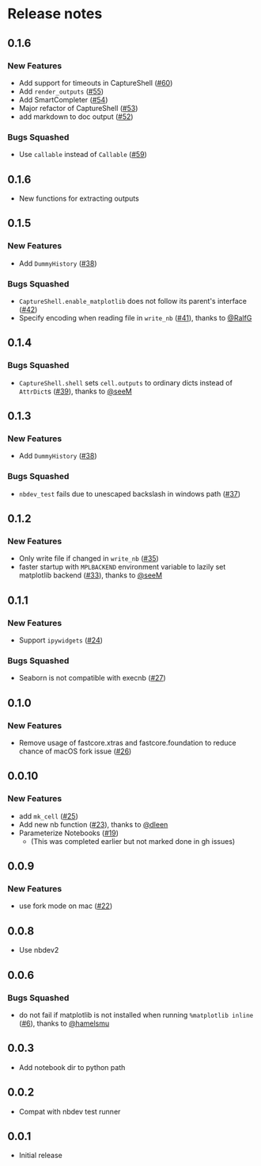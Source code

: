 # Release notes

<!-- do not remove -->

## 0.1.6

### New Features

- Add support for timeouts in CaptureShell ([#60](https://github.com/fastai/execnb/issues/60))
- Add `render_outputs` ([#55](https://github.com/fastai/execnb/issues/55))
- Add SmartCompleter ([#54](https://github.com/fastai/execnb/issues/54))
- Major refactor of CaptureShell ([#53](https://github.com/fastai/execnb/issues/53))
- add markdown to doc output ([#52](https://github.com/fastai/execnb/issues/52))

### Bugs Squashed

- Use `callable` instead of `Callable` ([#59](https://github.com/fastai/execnb/issues/59))


## 0.1.6

- New functions for extracting outputs


## 0.1.5

### New Features

- Add `DummyHistory` ([#38](https://github.com/fastai/execnb/issues/38))

### Bugs Squashed

- `CaptureShell.enable_matplotlib` does not follow its parent's interface ([#42](https://github.com/fastai/execnb/issues/42))
- Specify encoding when reading file in `write_nb` ([#41](https://github.com/fastai/execnb/pull/41)), thanks to [@RalfG](https://github.com/RalfG)


## 0.1.4


### Bugs Squashed

- `CaptureShell.shell` sets `cell.outputs` to ordinary dicts instead of `AttrDict`s ([#39](https://github.com/fastai/execnb/pull/39)), thanks to [@seeM](https://github.com/seeM)


## 0.1.3

### New Features

- Add `DummyHistory` ([#38](https://github.com/fastai/execnb/issues/38))

### Bugs Squashed

- `nbdev_test` fails due to unescaped backslash in windows path ([#37](https://github.com/fastai/execnb/issues/37))


## 0.1.2

### New Features

- Only write file if changed in `write_nb` ([#35](https://github.com/fastai/execnb/issues/35))
- faster startup with `MPLBACKEND` environment variable to lazily set matplotlib backend ([#33](https://github.com/fastai/execnb/pull/33)), thanks to [@seeM](https://github.com/seeM)


## 0.1.1

### New Features

- Support `ipywidgets` ([#24](https://github.com/fastai/execnb/issues/24))

### Bugs Squashed

- Seaborn is not compatible with execnb ([#27](https://github.com/fastai/execnb/issues/27))


## 0.1.0

### New Features

- Remove usage of fastcore.xtras and fastcore.foundation to reduce chance of macOS fork issue ([#26](https://github.com/fastai/execnb/issues/26))


## 0.0.10

### New Features

- add `mk_cell` ([#25](https://github.com/fastai/execnb/issues/25))
- Add new nb function ([#23](https://github.com/fastai/execnb/pull/23)), thanks to [@dleen](https://github.com/dleen)
- Parameterize Notebooks ([#19](https://github.com/fastai/execnb/issues/19))
  - (This was completed earlier but not marked done in gh issues)


## 0.0.9

### New Features

- use fork mode on mac ([#22](https://github.com/fastai/execnb/issues/22))


## 0.0.8

- Use nbdev2


## 0.0.6

### Bugs Squashed

- do not fail if matplotlib is not installed when running  `%matplotlib inline` ([#6](https://github.com/fastai/execnb/pull/6)), thanks to [@hamelsmu](https://github.com/hamelsmu)


## 0.0.3

- Add notebook dir to python path


## 0.0.2

- Compat with nbdev test runner


## 0.0.1

- Initial release

